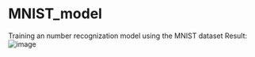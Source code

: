 # MNIST_model
Training an number recognization model using the MNIST dataset
Result:
![image](https://github.com/bydecom/MNIST_model/assets/152392996/328db961-adde-4eba-85d0-5ce17a9a6ad4)
